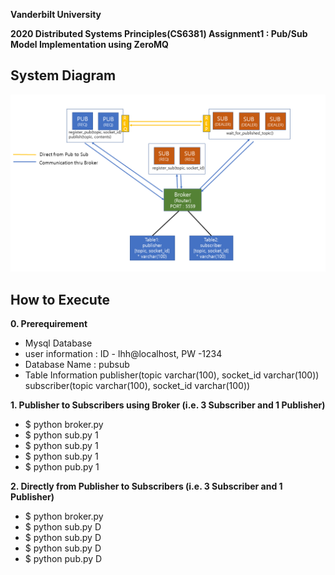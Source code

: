 **Vanderbilt University**

**2020 Distributed Systems Principles(CS6381) Assignment1 : Pub/Sub Model Implementation using ZeroMQ**

## System Diagram
![SystemDiagram](SystemDiagram.png)

## How to Execute
**0. Prerequirement**
 - Mysql Database
  - user information : ID - lhh@localhost, PW -1234
  - Database Name : pubsub
  - Table Information
     publisher(topic varchar(100), socket_id varchar(100))
     subscriber(topic varchar(100), socket_id varchar(100))

**1. Publisher to Subscribers using Broker (i.e. 3 Subscriber and 1 Publisher)**
 - $ python broker.py
 - $ python sub.py 1
 - $ python sub.py 1
 - $ python sub.py 1
 - $ python pub.py 1

**2. Directly from Publisher to Subscribers (i.e. 3 Subscriber and 1 Publisher)**
 - $ python broker.py
 - $ python sub.py D
 - $ python sub.py D
 - $ python sub.py D
 - $ python pub.py D
